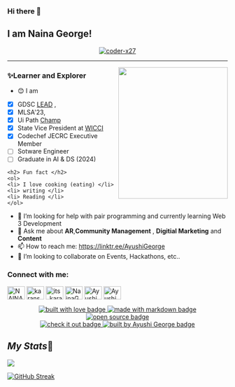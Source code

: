 
### Hi there 👋 
## I am Naina George!

 

<p align="center"> <a href="https://github.com/ryo-ma/github-profile-trophy"><img src="https://github-profile-trophy.vercel.app/?username=NainaGeorge31" alt="coder-x27" /></a> </p>
<hr/>

<img align="right" src="/img/Coding image.gif" height='300' width='250'>


### ✨Learner and Explorer

- 😊 I am 
* [x] GDSC [LEAD](https://g.dev/ayushigeorge31) , 
* [x] MLSA'23, 
* [x] Ui Path [Champ](https://forum.uipath.com/t/meet-the-uipath-student-developer-champions-2022-2023/482621)
* [x] State Vice President at [WICCI](https://wicci.in/ayushi-george)
* [x] Codechef JECRC Executive Member
* [ ] Sotware Engineer
* [ ] Graduate in AI & DS (2024)
``` 
<h2> Fun fact </h2> 
<ol> 
<li> I love cooking (eating) </li>
<li> writing </li>
<li> Reading </li>
</ol>
```
- 🤔 I’m looking for help with pair programming and currently learning Web 3 Development
- 💬 Ask me about **AR**,**Community Management** , **Digitial Marketing** and **Content**
- 📫 How to reach me: https://linktr.ee/AyushiGeorge
- 👯 I’m looking to collaborate on Events, Hackathons, etc..


<h3 align="left">Connect with me:</h3>
<p align="left">
<a href="www.linkedin.com/in/ayushi-george" target="blank"><img align="center" src="https://raw.githubusercontent.com/rahuldkjain/github-profile-readme-generator/master/src/images/icons/Social/linked-in-alt.svg" alt="NAINAGEORGE319/" height="30" width="40" /></a>
<a href="https://fb.com/NainaGeorge31e" target="blank"><img align="center" src="https://raw.githubusercontent.com/rahuldkjain/github-profile-readme-generator/master/src/images/icons/Social/facebook.svg" alt="karansh99" height="30" width="40" /></a> 
<a href="https://instagram.com/theengineergeorge" target="blank"><img align="center" src="https://raw.githubusercontent.com/rahuldkjain/github-profile-readme-generator/master/src/images/icons/Social/instagram.svg" alt="its_karanshx" height="30" width="40" /></a>
<a href="https://www.codechef.com/users/ayushigeorge31" target="blank"><img align="center" src="https://cdn.jsdelivr.net/npm/simple-icons@3.1.0/icons/codechef.svg" alt="NainaGeorge31" height="30" width="40" /></a>
<a href="https://www.hackerrank.com/ayushigeorge31" target="blank"><img align="center" src="https://raw.githubusercontent.com/rahuldkjain/github-profile-readme-generator/master/src/images/icons/Social/hackerrank.svg" alt="AyushiGeorge" height="30" width="40" /></a>
<a href="https://www.leetcode.com/ayushigeorge31/" target="blank"><img align="center" src="https://raw.githubusercontent.com/rahuldkjain/github-profile-readme-generator/master/src/images/icons/Social/leet-code.svg" alt="AyushiGeorge" height="30" width="40" /></a> 
</p>
<p align="center">
  <a href="https://github.com/ayushigeorge" target="_blank" rel="noopener noreferrer">
    <img src="https://forthebadge.com/images/badges/built-with-love.svg" alt="built with love badge" />
 </a>
  <a href="https://github.com/ayushigeorge" target="_blank" rel="noopener noreferrer">
    <img src="https://forthebadge.com/images/badges/made-with-markdown.svg" alt="made with markdown badge" />
 </a>
  <a href="https://github.com/ayushigeorge" target="_blank" rel="noopener noreferrer">
    <img src="https://forthebadge.com/images/badges/open-source.svg" alt="open source badge" />
 </a>
 <br />
 <a href="https://ayushigeorge.carrd.co/" target="_blank" rel="noopener noreferrer">
    <img src="https://forthebadge.com/images/badges/check-it-out.svg" alt="check it out badge" />
 </a>
  <a href="https://github.com/ayushigeorge" target="_blank" rel="noopener noreferrer">
    <img src="https://forthebadge.com/images/badges/built-by-developers.svg" alt="built by Ayushi George badge" />
 </a>
</p>



## *My Stats*🔗

<a href="https://github.com/NainaGeorge31">
 <img 
   src="https://github-readme-stats.vercel.app/api?username=NainaGeorge31&show_icons=true&theme=tokyonight" 
/>
 
[![GitHub Streak](https://github-readme-streak-stats.herokuapp.com?user=NainaGeorge31&theme=monokai)](https://git.io/streak-stats)
